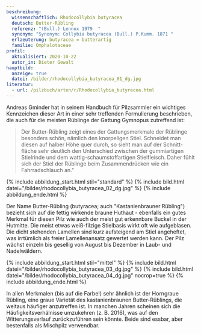 ```yaml
---
beschreibung:
  wissenschaftlich: Rhodocollybia butyracea
  deutsch: Butter-Rübling
  referenz: "(Bull.) Lennox 1979  "
  synonym: "Synonym: Collybia butyracea (Bull.) P.Kumm. 1871 "
  erlaeuterung: butyracea = butterartig
  familie: Omphalotaceae
profil:
  aktualisiert: 2020-10-22
  autor_in: Dieter Gewalt
hauptbild:
  anzeige: true
  datei: /bilder/rhodocollybia_butyracea_01_dg.jpg
literatur:
  - url: /pilzbuch/arten/r/Rhodocollybia_butyracea.html
---
```

Andreas Gminder hat in seinem Handbuch für Pilzsammler ein wichtiges Kennzeichen dieser Art in einer sehr treffenden Formulierung beschrieben, die auch für die meisten Rüblinge der Gattung Gymnopus zutreffend ist: 

> Der Butter-Rübling zeigt eines der Gattungsmerkmale der Rüblinge besonders schön, nämlich den knorpeligen Stiel. Schneidet man diesen auf halber Höhe quer durch, so sieht man auf der Schnitt-fläche sehr deutlich den Unterschied zwischen der gummiartigen Stielrinde und dem wattig-schaumstoffartigen Stielfleisch. Daher fühlt sich der Stiel der Rüblinge beim Zusammendrücken wie ein Fahrradschlauch an." 

{% include abbildung_start.html stil="standard" %}
{% include bild.html datei="/bilder/rhodocollybia_butyracea_02_dg.jpg" %}
{% include abbildung_ende.html %}

Der Name Butter-Rübling (butyracea; auch "Kastanienbrauner Rübling") bezieht sich auf die fettig wirkende braune Huthaut - ebenfalls ein gutes Merkmal für diesen Pilz wie auch der meist gut erkennbare Buckel in der Hutmitte. Die meist etwas weiß-filzige Stielbasis wirkt oft wie aufgeblasen. Die dicht stehenden Lamellen sind kurz aufsteigend am Stiel angeheftet, was irrtümlich als freier Lamellenansatz gewertet werden kann. Der Pilz wächst einzeln bis gesellig von August bis Dezember in Laub- und Nadelwäldern.

{% include abbildung_start.html stil="mittel" %}
{% include bild.html datei="/bilder/rhodocollybia_butyracea_03_dg.jpg" %}
{% include bild.html datei="/bilder/rhodocollybia_butyracea_04_dg.jpg" nocrop=true %}
{% include abbildung_ende.html %}

In allen Merkmalen (bis auf die Farbe!) sehr ähnlich ist der Horngraue Rübling, eine graue Varietät des kastanienbraunen Butter-Rüblings, die weitaus häufiger anzutreffen ist. In manchen Jahren scheinen sich die Häufigkeitsverhälnisse umzukehren (z. B. 2016), was auf den Witterungsverlauf zurückzuführen sein könnte. Beide sind essbar, aber bestenfalls als Mischpilz verwendbar.